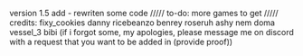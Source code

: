 version 1.5
add - rewriten some code
/////
to-do:
more games to get
/////
credits:
fixy_cookies
danny
ricebeanzo
benrey
roseruh
ashy
nem
doma
vessel_3
bibi
(if i forgot some, my apologies, please message me on discord with a request that you want to be added in (provide proof))